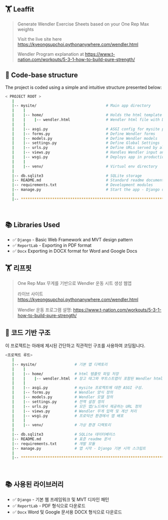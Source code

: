 ## 🏋 Leaffit

> Generate Wendler Exercise Sheets based on your One Rep Max weights  
> 
> Visit the live site here https://kyeongsupchoi.pythonanywhere.com/wendler.html
> 
> Wendler Program explanation at https://www.t-nation.com/workouts/5-3-1-how-to-build-pure-strength/

## 📂 Code-base structure

The project is coded using a simple and intuitive structure presented below:

```bash
< PROJECT ROOT >
   |
   |-- mysite/                               # Main app directory
   |    |
   |    |-- home/                            # Holds the html template files
   |    |    |-- wendler.html                # Wendler html file with Django tags and Bootstrap          
   |    |
   |    |-- asgi.py                          # ASGI config for mysite project.
   |    |-- forms.py                         # Define Wendler forms
   |    |-- models.py                        # Define Wendler models
   |    |-- settings.py                      # Define Global Settings
   |    |-- urls.py                          # Define URLs served by all apps/nodes 
   |    |-- views.py                         # Handles Wendler input and calculations
   |    |-- wsgi.py                          # Deploys app in production
   |    |
   |    |-- venv/                            # Virtual env directory
   |
   |-- db.sqlite3                            # SQLite storage
   |-- README.md                             # Standard readme documentation
   |-- requirements.txt                      # Development modules
   |-- manage.py                             # Start the app - Django default start script
   |
   |-- ************************************************************************
```

<br />

## 📚 Libraries Used

- ✅ `Django` - Basic Web Framework and MVT design pattern
- ✅ `ReportLab` - Exporting in PDF format
- ✅ `Docx` Exporting in DOCX format for Word and Google Docs

## 🏋 리프핏

> One Rep Max 무게를 기반으로 Wendler 운동 시트 생성 웹앱
>
> 라이브 사이트 https://kyeongsupchoi.pythonanywhere.com/wendler.html
>
> Wendler 운동 프로그램 설명: https://www.t-nation.com/workouts/5-3-1-how-to-build-pure-strength/

## 📂 코드 기반 구조

이 프로젝트는 아래에 제시된 간단하고 직관적인 구조를 사용하여 코딩됩니다.

```bash
<프로젝트 루트>
   |
   |-- mysite/                 # 기본 앱 디렉토리
   |    |
   |    |-- home/              # html 템플릿 파일 저장
   |    |    |-- wendler.html  # 장고 태그와 부트스트랩이 포함된 Wendler html 파일
   |    |
   |    |-- asgi.py            # mysite 프로젝트에 대한 ASGI 구성.
   |    |-- forms.py           # Wendler 양식 정의
   |    |-- models.py          # Wendler 모델 정의
   |    |-- settings.py        # 전역 설정 정의
   |    |-- urls.py            # 모든 앱/노드에서 제공하는 URL 정의
   |    |-- views.py           # Wendler 무게 입력 및 계산 처리
   |    |-- wsgi.py            # 프로덕션 환경에서 앱 배포
   |    |
   |    |-- venv/              # 가상 환경 디렉토리
   |
   |-- db.sqlite3              # SQLite 데이터베이스
   |-- README.md               # 표준 readme 문서
   |-- requirements.txt        # 개발 모듈
   |-- manage.py               # 앱 시작 - Django 기본 시작 스크립트
   |
   |-- ************************************************************************
```

<br />

## 📚 사용된 라이브러리

- ✅ `Django` - 기본 웹 프레임워크 및 MVT 디자인 패턴
- ✅ `ReportLab` - PDF 형식으로 다운로드
- ✅ `Docx` Word 및 Google 문서용 DOCX 형식으로 다운로드
